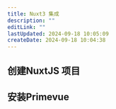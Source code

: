 ```yaml
---
title: Nuxt3 集成
description: ""
editLink: ""
lastUpdated: 2024-09-18 10:05:09
createDate: 2024-09-18 10:04:38
---
```


## 创建NuxtJS 项目



## 安装Primevue